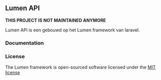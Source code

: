 ## Lumen API

**THIS PROJECT IS NOT MAINTAINED ANYMORE**

Lumen APi is een gebouwd op het Lumen framework van laravel.

### Documentation

### License

The Lumen framework is open-sourced software licensed under the [MIT license](http://opensource.org/licenses/MIT)
